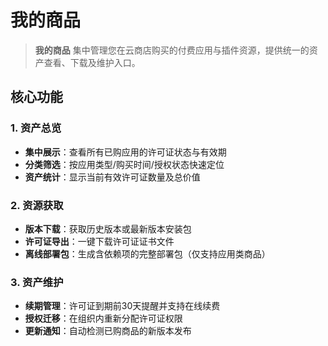 # 我的商品

> **我的商品** 集中管理您在云商店购买的付费应用与插件资源，提供统一的资产查看、下载及维护入口。

## 核心功能

### 1. 资产总览
- **集中展示**：查看所有已购应用的许可证状态与有效期
- **分类筛选**：按应用类型/购买时间/授权状态快速定位
- **资产统计**：显示当前有效许可证数量及总价值

### 2. 资源获取
- **版本下载**：获取历史版本或最新版本安装包
- **许可证导出**：一键下载许可证证书文件
- **离线部署包**：生成含依赖项的完整部署包（仅支持应用类商品）

### 3. 资产维护
- **续期管理**：许可证到期前30天提醒并支持在线续费
- **授权迁移**：在组织内重新分配许可证权限
- **更新通知**：自动检测已购商品的新版本发布